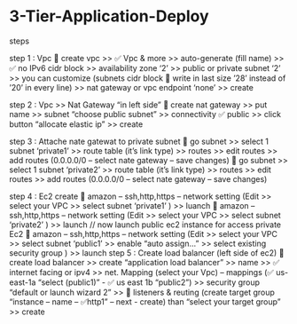 # 3-Tier-Application-Deploy

steps

step 1 : Vpc  create vpc >> ✅ Vpc & more >> auto-generate (fill name) >> ✅ no IPv6 cidr block >> availability zone ‘2’ >> public or private subnet ‘2’ >> you can customize (subnets cidr block  write in last size ’28’ instead of ’20’ in every line) >> nat gateway or vpc endpoint ‘none’ >> create 


step 2 : Vpc >> Nat Gateway “in left side”  create nat gateway >> put name >> subnet “choose public subnet” >> connectivity ✅ public >> click button “allocate elastic ip” >> create 

step 3 : Attache nate gatewat to private subnet  go subnet >> select 1 subnet ‘private1’ >> route table (it’s link type) >> routes >> edit routes >> add routes (0.0.0.0/0 – select nate gateway – save changes) 
				 go subnet >> select 1 subnet ‘private2’ >> route table (it’s link type) >> routes >> edit routes >> add routes (0.0.0.0/0 – select nate gateway – save changes) 

step 4 : Ec2 create  amazon – ssh,http,https – network setting (Edit >> select your VPC >> select subnet ‘private1’ ) >> luanch
	  amazon – ssh,http,https – network setting (Edit >> select your VPC >> select subnet ‘private2’ ) >> launch
	// now launch public ec2 instance for access private Ec2
	  amazon – ssh,http,https – network setting (Edit >> select your VPC >> select subnet ‘public1’ >> enable “auto assign…” >> select existing security group ) >> launch
step 5 : Create load balancer (left side of ec2)  create load balancer >> create “application load balancer” >> name >> ✅ internet facing or ipv4 >> net. Mapping (select your Vpc) – mappings (✅ us-east-1a “select (public1)” - ✅ us east 1b “public2”) >> security group “default or launch wizard 2” >> 
	 listeners & reuting (create target group “instance – name – ✅http1” – next - create) than “select your target group” >> create

